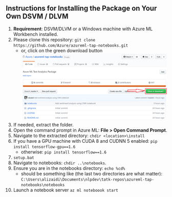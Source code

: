 ## Instructions for Installing the Package on Your Own DSVM / DLVM

1. **Requirement**: DSVM/DLVM or a Windows machine with Azure ML Workbench installed.
2. Please clone this repository: `git clone https://github.com/Azure/azureml-tap-notebooks.git`
    - or, click on the green download button ![](imgs/download-gh.PNG)
3. If needed, extract the folder.
4. Open the command prompt in Azure ML: **File > Open Command Prompt**.
5. Navigate to the extracted directory: `chdir <location>\install`
6. If you have a GPU machine with CUDA 8 and CUDNN 5 enabled:
    `pip install tensorflow-gpu==1.6`
    - otherwise:
    `pip install tensorflow==1.6`
7. `setup.bat`
8. Navigate to notebooks: `chdir ..\notebooks`. 
9. Ensure you are in the notebooks directory: `echo %cd%`
    - should be something like (the last two directories are what matter): `C:\Users\alizaidi\Documents\nlpdev\tatk-repos\azureml-tap-notebooks\notebooks`
10. Launch a notebook server `az ml noteboook start`
